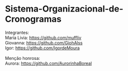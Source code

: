 # Sistema-Organizacional-de-Cronogramas

Integrantes:
<br/>Maria Livia: <https://github.com/muffliv>
<br/>Giovanna: <https://github.com/GiohAlss>
<br/>Igor: <https://github.com/IgordeMoura>
<br/>
<br/>Menção honrosa:
<br/>Aurora: <https://github.com/AurorinhaBoreal>
